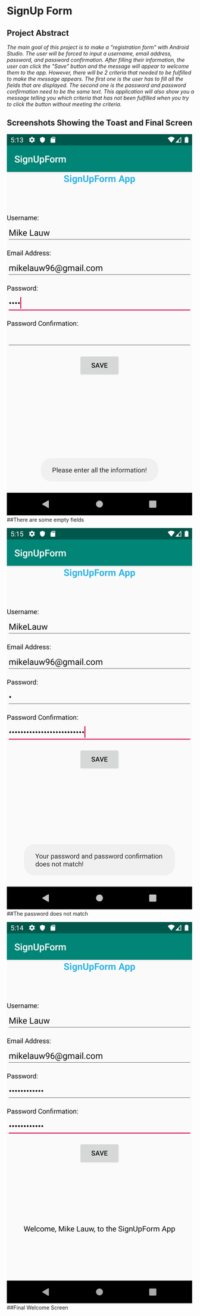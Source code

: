 # SignUp Form

## Project Abstract
_The main goal of this project is to make a "registration form" with Android Studio.  The user will be forced to input
a username, email address, password, and password confirmation.  After filling their information, the user can click
the "Save" button and the message will appear to welcome them to the app.  However, there will be 2 criteria that needed to
be fulfilled to make the message appears.  The first one is the user has to fill all the fields that are displayed.
The second one is the password and password confirmation need to be the same text.  This application will also
show you a message telling you which criteria that has not been fulfilled when you try to click the button without 
meeting the criteria._ 

## Screenshots Showing the Toast and Final Screen

![Use Case Image](ERROR_1.png)
##There are some empty fields

![Use Case Image](ERROR_2.png)
##The password does not match

![Use Case Image](REGISTERED.png)
##Final Welcome Screen
